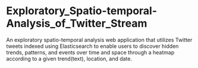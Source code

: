 # Exploratory_Spatio-temporal-Analysis_of_Twitter_Stream

An exploratory spatio-temporal analysis web application that utilizes Twitter tweets indexed using Elasticsearch to enable users to discover hidden trends, patterns, and events over time and space through a heatmap according to a given trend(text), location, and date.
